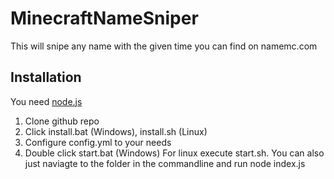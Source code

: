 # MinecraftNameSniper
This will snipe any name with the given time you can find on namemc.com

## Installation
You need [node.js](https://nodejs.org/en/)
1. Clone github repo
2. Click install.bat (Windows), install.sh (Linux)
3. Configure config.yml to your needs
4. Double click start.bat (Windows) For linux execute start.sh. You can also just naviagte to the folder in the commandline and run node index.js
